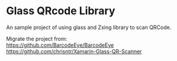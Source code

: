 Glass QRcode Library
==========

An sample project of using glass and Zxing library to scan QRCode.
  
Migrate the project from:  
https://github.com/BarcodeEye/BarcodeEye  
https://github.com/chrisntr/Xamarin-Glass-QR-Scanner
